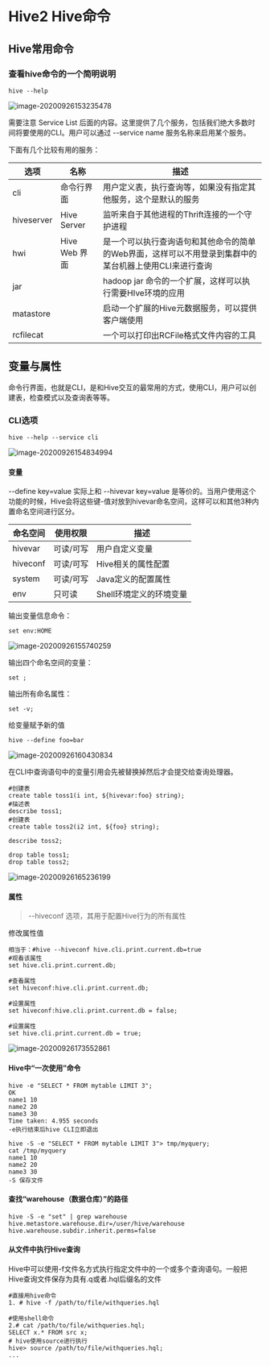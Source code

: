 # Hive2 Hive命令

## Hive常用命令

### 查看hive命令的一个简明说明

```
hive --help
```

![image-20200926153235478](C:\Users\Auraros\AppData\Roaming\Typora\typora-user-images\image-20200926153235478.png)

需要注意 Service List 后面的内容。这里提供了几个服务，包括我们绝大多数时间将要使用的CLI。用户可以通过 --service name 服务名称来启用某个服务。

下面有几个比较有用的服务：

| 选项       | 名称          | 描述                                                         |
| ---------- | ------------- | ------------------------------------------------------------ |
| cli        | 命令行界面    | 用户定义表，执行查询等，如果没有指定其他服务，这个是默认的服务 |
| hiveserver | Hive Server   | 监听来自于其他进程的Thrift连接的一个守护进程                 |
| hwi        | Hive Web 界面 | 是一个可以执行查询语句和其他命令的简单的Web界面，这样可以不用登录到集群中的某台机器上使用CLI来进行查询 |
| jar        |               | hadoop jar 命令的一个扩展，这样可以执行需要HIve环境的应用    |
| matastore  |               | 启动一个扩展的Hive元数据服务，可以提供客户端使用             |
| rcfilecat  |               | 一个可以打印出RCFile格式文件内容的工具                       |



## 变量与属性

命令行界面，也就是CLI，是和Hive交互的最常用的方式，使用CLI，用户可以创建表，检查模式以及查询表等等。

### CLI选项

```
hive --help --service cli
```

![image-20200926154834994](C:\Users\Auraros\AppData\Roaming\Typora\typora-user-images\image-20200926154834994.png)

#### 变量 

--define key=value 实际上和 --hivevar key=value 是等价的。当用户使用这个功能的时候，Hive会将这些键-值对放到hivevar命名空间，这样可以和其他3种内置命名空间进行区分。

| 命名空间 | 使用权限  | 描述                    |
| -------- | --------- | ----------------------- |
| hivevar  | 可读/可写 | 用户自定义变量          |
| hiveconf | 可读/可写 | Hive相关的属性配置      |
| system   | 可读/可写 | Java定义的配置属性      |
| env      | 只可读    | Shell环境定义的环境变量 |

输出变量信息命令：

```
set env:HOME
```

![image-20200926155740259](C:\Users\Auraros\AppData\Roaming\Typora\typora-user-images\image-20200926155740259.png)

输出四个命名空间的变量：

```
set ;
```

输出所有命名属性：

```
set -v;
```

给变量赋予新的值

```
hive --define foo=bar
```

![image-20200926160430834](C:\Users\Auraros\AppData\Roaming\Typora\typora-user-images\image-20200926160430834.png)

在CLI中查询语句中的变量引用会先被替换掉然后才会提交给查询处理器。

```
#创建表
create table toss1(i int, ${hivevar:foo} string);
#描述表
describe toss1;
#创建表
create table toss2(i2 int, ${foo} string);

describe toss2;

drop table toss1;
drop table toss2;
```

![image-20200926165236199](C:\Users\Auraros\AppData\Roaming\Typora\typora-user-images\image-20200926165236199.png)



#### 属性

> --hiveconf 选项，其用于配置Hive行为的所有属性

修改属性值

```
相当于：#hive --hiveconf hive.cli.print.current.db=true
#观看该属性
set hive.cli.print.current.db;

#查看属性
set hiveconf:hive.cli.print.current.db;

#设置属性
set hiveconf:hive.cli.print.current.db = false;

#设置属性
set hive.cli.print.current.db = true;
```

![image-20200926173552861](C:\Users\Auraros\AppData\Roaming\Typora\typora-user-images\image-20200926173552861.png)



#### Hive中“一次使用”命令

```
hive -e "SELECT * FROM mytable LIMIT 3";
OK
name1 10
name2 20
name3 30
Time taken: 4.955 seconds
-e执行结束后hive CLI立即退出

hive -S -e "SELECT * FROM mytable LIMIT 3"> tmp/myquery;
cat /tmp/myquery
name1 10
name2 20
name3 30
-S 保存文件
```



#### 查找“warehouse（数据仓库）”的路径

```
hive -S -e "set" | grep warehouse
hive.metastore.warehouse.dir=/user/hive/warehouse
hive.warehouse.subdir.inherit.perms=false
```



#### 从文件中执行Hive查询

Hive中可以使用-f文件名方式执行指定文件中的一个或多个查询语句。一般把Hive查询文件保存为具有.q或者.hql后缀名的文件

```
#直接用hive命令
1. # hive -f /path/to/file/withqueries.hql

#使用shell命令
2.# cat /path/to/file/withqueries.hql;
SELECT x.* FROM src x;
# hive使用source进行执行
hive> source /path/to/file/withqueries.hql;
...
```





